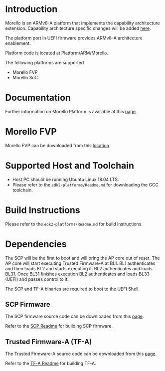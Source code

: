 # Introduction

Morello is an ARMv8-A platform that implements the capability architecture
extension. Capability architecture specific changes will be added [here](https://git.morello-project.org/morello).

The platform port in UEFI firmware provides ARMv8-A architecture enablement.

Platform code is located at Platform/ARM/Morello.

The following platforms are supported

- Morello FVP
- Morello SoC

# Documentation

Further information on Morello Platform is available at this [page](https://developer.arm.com/architectures/cpu-architecture/a-profile/morello).

# Morello FVP

Morello FVP can be downloaded from this [location](https://developer.arm.com/tools-and-software/open-source-software/arm-platforms-software/arm-ecosystem-fvps).

# Supported Host and Toolchain

- Host PC should be running Ubuntu Linux 18.04 LTS.
- Please refer to the `edk2-platforms/Readme.md` for downloading the GCC toolchain.

# Build Instructions

Please refer to the `edk2-platforms/Readme.md` for build instructions.

# Dependencies

The SCP will be the first to boot and will bring the AP core out of reset. The AP
core will start executing Trusted Firmware-A at BL1. BL1 authenticates and then loads
BL2 and starts executing it. BL2 authenticates and loads BL31. Once BL31 finishes
execution BL2 authenticates and loads BL33 (UEFI) and passes control to it.

The SCP and TF-A binaries are required to boot to the UEFI Shell.

## SCP Firmware

The SCP firmware source code can be downloaded from this [page](https://github.com/ARM-software/SCP-firmware).

Refer to the [SCP Readme](https://github.com/ARM-software/SCP-firmware/blob/master/user_guide.md)
for building SCP firmware.

## Trusted Firmware-A (TF-A)

The Trusted Firmware-A source code can be downloaded from this [page](https://trustedfirmware-a.readthedocs.io/en/latest/).

Refer to the [TF-A Readme](https://git.trustedfirmware.org/TF-A/trusted-firmware-a.git/tree/docs/plat/arm/morello/index.rst?h=refs/heads/master) for building TF-A.
